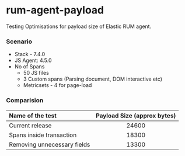# rum-agent-payload

Testing Optimisations for payload size of Elastic RUM agent.

### Scenario

- Stack - 7.4.0
- JS Agent: 4.5.0
- No of Spans
  - 50 JS files
  - 3 Custom spans (Parsing document, DOM interactive etc)
  - Metricsets - 4 for page-load

### Comparision

| Name of the test            | Payload Size (approx bytes) |
| :-------------------------- | :-------------------------: |
| Current release             |            24600            |
| Spans inside transaction    |            18300            |
| Removing unnecessary fields |            13300            |
